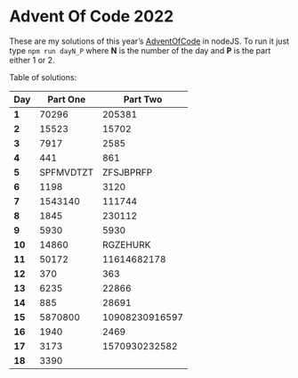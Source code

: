 # Advent Of Code 2022
These are my solutions of this year’s [AdventOfCode](https://adventofcode.com/2022) in nodeJS.
To run it just type `npm run dayN_P` where **N** is the number of the day and **P** is the part either 1 or 2.

Table of solutions:

| Day    | Part One  | Part Two       |
|--------|-----------|----------------|
| **1**  | 70296     | 205381         |
| **2**  | 15523     | 15702          |
| **3**  | 7917      | 2585           |
| **4**  | 441       | 861            |
| **5**  | SPFMVDTZT | ZFSJBPRFP      |
| **6**  | 1198      | 3120           |
| **7**  | 1543140   | 111744         |
| **8**  | 1845      | 230112         |
| **9**  | 5930      | 5930           |
| **10** | 14860     | RGZEHURK       |
| **11** | 50172     | 11614682178    |
| **12** | 370       | 363            |
| **13** | 6235      | 22866          |
| **14** | 885       | 28691          |
| **15** | 5870800   | 10908230916597 |
| **16** | 1940      | 2469           |
| **17** | 3173      | 1570930232582  |
| **18** | 3390      |                |
